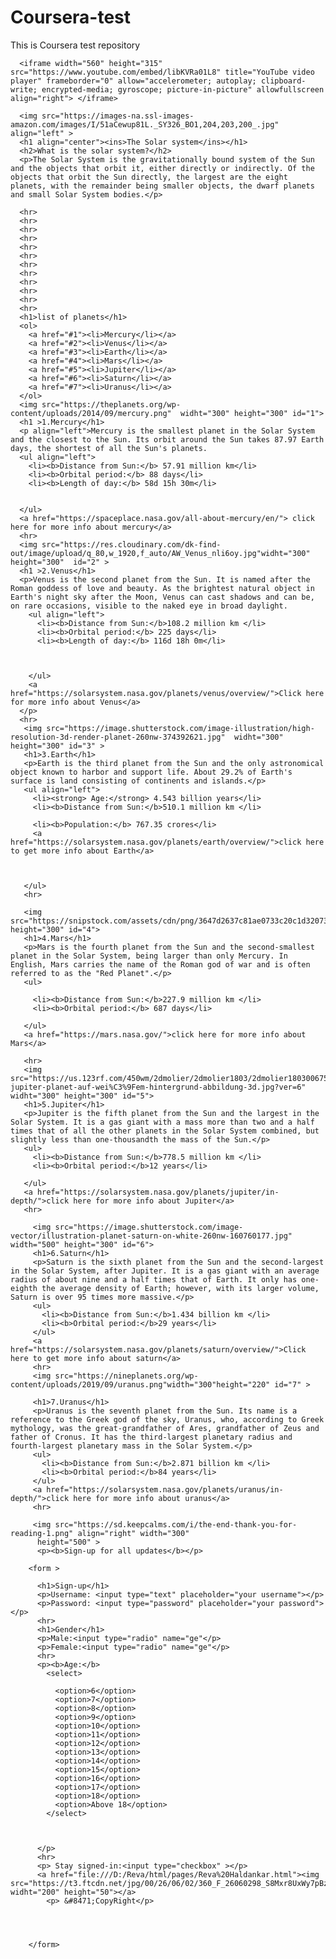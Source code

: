 # Coursera-test
This is Coursera test repository
<!DOCTYPE html>
<html  >
  <head>
    <title>The Solar system</title>

  </head>
  <body>


      <iframe width="560" height="315" src="https://www.youtube.com/embed/libKVRa01L8" title="YouTube video player" frameborder="0" allow="accelerometer; autoplay; clipboard-write; encrypted-media; gyroscope; picture-in-picture" allowfullscreen align="right"> </iframe>

      <img src="https://images-na.ssl-images-amazon.com/images/I/51aCewup81L._SY326_BO1,204,203,200_.jpg" align="left" >
      <h1 align="center"><ins>The Solar system</ins></h1>
      <h2>What is the solar system?</h2>
      <p>The Solar System is the gravitationally bound system of the Sun and the objects that orbit it, either directly or indirectly. Of the objects that orbit the Sun directly, the largest are the eight planets, with the remainder being smaller objects, the dwarf planets and small Solar System bodies.</p>

      <hr>
      <hr>
      <hr>
      <hr>
      <hr>
      <hr>
      <hr>
      <hr>
      <hr>
      <hr>
      <hr>
      <hr>
      <h1>list of planets</h1>
      <ol>
        <a href="#1"><li>Mercury</li></a>
        <a href="#2"><li>Venus</li></a>
        <a href="#3"><li>Earth</li></a>
        <a href="#4"><li>Mars</li></a>
        <a href="#5"><li>Jupiter</li></a>
        <a href="#6"><li>Saturn</li></a>
        <a href="#7"><li>Uranus</li></a>
      </ol>
      <img src="https://theplanets.org/wp-content/uploads/2014/09/mercury.png"  widht="300" height="300" id="1">
      <h1 >1.Mercury</h1>
      <p align="left">Mercury is the smallest planet in the Solar System and the closest to the Sun. Its orbit around the Sun takes 87.97 Earth days, the shortest of all the Sun's planets.
      <ul align="left">
        <li><b>Distance from Sun:</b> 57.91 million km</li>
        <li><b>Orbital period:</b> 88 days</li>
        <li><b>Length of day:</b> 58d 15h 30m</li>


      </ul>
      <a href="https://spaceplace.nasa.gov/all-about-mercury/en/"> click here for more info about mercury</a>
      <hr>
      <img src="https://res.cloudinary.com/dk-find-out/image/upload/q_80,w_1920,f_auto/AW_Venus_nli6oy.jpg"widht="300" height="300"  id="2" >
      <h1 >2.Venus</h1>
      <p>Venus is the second planet from the Sun. It is named after the Roman goddess of love and beauty. As the brightest natural object in Earth's night sky after the Moon, Venus can cast shadows and can be, on rare occasions, visible to the naked eye in broad daylight.
        <ul align="left">
          <li><b>Distance from Sun:</b>108.2 million km </li>
          <li><b>Orbital period:</b> 225 days</li>
          <li><b>Length of day:</b> 116d 18h 0m</li>



        </ul>
        <a href="https://solarsystem.nasa.gov/planets/venus/overview/">Click here for more info about Venus</a>
      </p>
      <hr>
       <img src="https://image.shutterstock.com/image-illustration/high-resolution-3d-render-planet-260nw-374392621.jpg"  widht="300" height="300" id="3" >
       <h1>3.Earth</h1>
       <p>Earth is the third planet from the Sun and the only astronomical object known to harbor and support life. About 29.2% of Earth's surface is land consisting of continents and islands.</p>
       <ul align="left">
         <li><strong> Age:</strong> 4.543 billion years</li>
         <li><b>Distance from Sun:</b>510.1 million km </li>

         <li><b>Population:</b> 767.35 crores</li>
         <a href="https://solarsystem.nasa.gov/planets/earth/overview/">click here to get more info about Earth</a>



       </ul>
       <hr>

       <img src="https://snipstock.com/assets/cdn/png/3647d2637c81ae0733c20c1d32073ffd.png"width="300" height="300" id="4">
       <h1>4.Mars</h1>
       <p>Mars is the fourth planet from the Sun and the second-smallest planet in the Solar System, being larger than only Mercury. In English, Mars carries the name of the Roman god of war and is often referred to as the "Red Planet".</p>
       <ul>

         <li><b>Distance from Sun:</b>227.9 million km </li>
         <li><b>Orbital period:</b> 687 days</li>

       </ul>
       <a href="https://mars.nasa.gov/">click here for more info about Mars</a>

       <hr>
       <img src="https://us.123rf.com/450wm/2dmolier/2dmolier1803/2dmolier180300675/97191817-jupiter-planet-auf-wei%C3%9Fem-hintergrund-abbildung-3d.jpg?ver=6" widht="300" height="300" id="5">
       <h1>5.Jupiter</h1>
       <p>Jupiter is the fifth planet from the Sun and the largest in the Solar System. It is a gas giant with a mass more than two and a half times that of all the other planets in the Solar System combined, but slightly less than one-thousandth the mass of the Sun.</p>
       <ul>
         <li><b>Distance from Sun:</b>778.5 million km </li>
         <li><b>Orbital period:</b>12 years</li>

       </ul>
       <a href="https://solarsystem.nasa.gov/planets/jupiter/in-depth/">click here for more info about Jupiter</a>
       <hr>

         <img src="https://image.shutterstock.com/image-vector/illustration-planet-saturn-on-white-260nw-160760177.jpg" width="500" height="300" id="6">
         <h1>6.Saturn</h1>
         <p>Saturn is the sixth planet from the Sun and the second-largest in the Solar System, after Jupiter. It is a gas giant with an average radius of about nine and a half times that of Earth. It only has one-eighth the average density of Earth; however, with its larger volume, Saturn is over 95 times more massive.</p>
         <ul>
           <li><b>Distance from Sun:</b>1.434 billion km </li>
           <li><b>Orbital period:</b>29 years</li>
         </ul>
         <a href="https://solarsystem.nasa.gov/planets/saturn/overview/">Click here to get more info about saturn</a>
         <hr>
         <img src="https://nineplanets.org/wp-content/uploads/2019/09/uranus.png"width="300"height="220" id="7" >

         <h1>7.Uranus</h1>
         <p>Uranus is the seventh planet from the Sun. Its name is a reference to the Greek god of the sky, Uranus, who, according to Greek mythology, was the great-grandfather of Ares, grandfather of Zeus and father of Cronus. It has the third-largest planetary radius and fourth-largest planetary mass in the Solar System.</p>
         <ul>
           <li><b>Distance from Sun:</b>2.871 billion km </li>
           <li><b>Orbital period:</b>84 years</li>
         </ul>
         <a href="https://solarsystem.nasa.gov/planets/uranus/in-depth/">click here for more info about uranus</a>
         <hr>

         <img src="https://sd.keepcalms.com/i/the-end-thank-you-for-reading-1.png" align="right" width="300"
          height="500" >
          <p><b>Sign-up for all updates</b></p>

        <form >

          <h1>Sign-up</h1>
          <p>Username: <input type="text" placeholder="your username"></p>
          <p>Password: <input type="password" placeholder="your password"></p>
          <hr>
          <h1>Gender</h1>
          <p>Male:<input type="radio" name="ge"</p>
          <p>Female:<input type="radio" name="ge"</p>
          <hr>
          <p><b>Age:</b>
            <select>

              <option>6</option>
              <option>7</option>
              <option>8</option>
              <option>9</option>
              <option>10</option>
              <option>11</option>
              <option>12</option>
              <option>13</option>
              <option>14</option>
              <option>15</option>
              <option>16</option>
              <option>17</option>
              <option>18</option>
              <option>Above 18</option>
            </select>



          </p>
          <hr>
          <p> Stay signed-in:<input type="checkbox" ></p>
          <a href="file:///D:/Reva/html/pages/Reva%20Haldankar.html"><img src="https://t3.ftcdn.net/jpg/00/26/06/02/360_F_26060298_S8Mxr8UxWy7pBzOt4STyeXfmSBqjc7gv.jpg" widht="200" height="50"></a>
            <p> &#8471;CopyRight</p>




        </form>









  </body>
</html>

